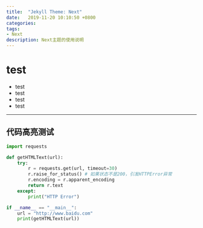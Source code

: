 ```yaml
---
title:  "Jekyll Theme: Next"
date:   2019-11-20 10:10:50 +0800
categories:
tags: 
- Next
description: Next主题的使用说明
---
```


# test

- test
- test
- test
- test

---



## 代码高亮测试

```python
import requests

def getHTMLText(url):
    try:
        r = requests.get(url, timeout=30)
        r.raise_for_status() # 如果状态不是200，引发HTTPError异常
        r.encoding = r.apparent_encoding
        return r.text
    except:
        print("HTTP Error")

if __name__ == "__main__":
    url = "http://www.baidu.com"
    print(getHTMLText(url))
```

